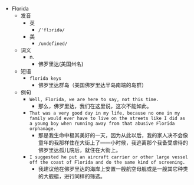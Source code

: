 - Florida
  - 发音
    - 英
      - `/'flɔridə/`
    - 美
      - `/undefined/`
  - 词义
    - n.
      - 佛罗里达(美国州名)
  - 短语
    - `florida keys`
      - 佛罗里达群岛（美国佛罗里达半岛南端的岛群） 
  - 例句
    - `Well, Florida, we are here to say, not this time.`
      - 那么，佛罗里达，我们在这里说，这次不能如此。
    - `That was a very good day in my life, because no one in my family would ever have to live on the streets like I did as a young boy when running away from that abusive Florida orphanage.`
      - 那是我生命中极其美好的一天，因为从此以后，我的家人决不会像童年的我那样住在大街上了——小时候，我逃离那个我备受虐待的佛罗里达孤儿院后，就住在大街上。
    - `I suggested he put an aircraft carrier or other large vessel off the coast of Florida and do the same kind of screening.`
      - 我建议他在佛罗里达的海岸上安置一艘航空母舰或是一艘其它种类的大舰艇，进行同样的筛选。

